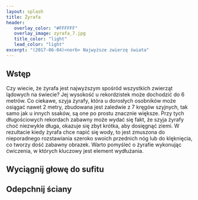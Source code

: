 ```yaml
---
layout: splash
title: Żyrafa
header:
   overlay_color: "#FFFFFF"
   overlay_image: zyrafa_7.jpg
   title_color: "light"
   lead_color: "light"
excerpt: "(2017-06-04)<norb> Najwyższe zwierzę świata"
---
```


## Wstęp

Czy wiecie, że żyrafa jest najwyższym spośród wszystkich zwierząt lądowych na świecie? Jej wysokość u rekordzistek może dochodzić do 6 metrów. Co ciekawe, szyja żyrafy, która u dorosłych osobników może osiągać nawet 2 metry, zbudowana jest zaledwie z 7 kręgów szyjnych, tak samo jak u innych ssaków, są one po prostu znacznie większe. Przy tych długościowych rekordach zabawny może wydać się fakt, że szyja żyrafy choć niezwykle długa, okazuje się zbyt krótka, aby dosięgnąć ziemi. W rezultacie kiedy żyrafa chce napić się wody, to jest zmuszona do nieporadnego rozstawiania szeroko swoich przednich nóg lub do klęknięcia, co tworzy dość zabawny obrazek. 
Warto pomyśleć o żyrafie wykonując ćwiczenia, w których kluczowy jest element wydłużania.


## Wyciągnij głowę do sufitu


## Odepchnij ściany
